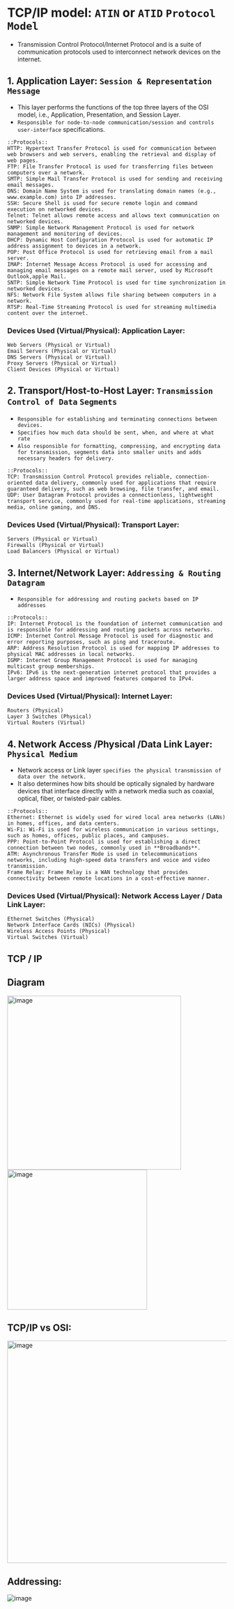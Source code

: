 # TCP/IP model: `ATIN` or `ATID` `Protocol Model`
- Transmission Control Protocol/Internet Protocol and is a suite of communication protocols used to interconnect network devices on the internet.

## 1. Application Layer: `Session & Representation` `Message`
- This layer performs the functions of the top three layers of the OSI model, i.e., Application, Presentation, and Session Layer. 
- `Responsible for node-to-node communication/session and controls user-interface` specifications.
```
::Protocols::
HTTP: Hypertext Transfer Protocol is used for communication between web browsers and web servers, enabling the retrieval and display of web pages.
FTP: File Transfer Protocol is used for transferring files between computers over a network.
SMTP: Simple Mail Transfer Protocol is used for sending and receiving email messages.
DNS: Domain Name System is used for translating domain names (e.g., www.example.com) into IP addresses.
SSH: Secure Shell is used for secure remote login and command execution on networked devices.
Telnet: Telnet allows remote access and allows text communication on networked devices.
SNMP: Simple Network Management Protocol is used for network management and monitoring of devices.
DHCP: Dynamic Host Configuration Protocol is used for automatic IP address assignment to devices in a network.
POP: Post Office Protocol is used for retrieving email from a mail server.
IMAP: Internet Message Access Protocol is used for accessing and managing email messages on a remote mail server, used by Microsoft Outlook,apple Mail.
SNTP: Simple Network Time Protocol is used for time synchronization in networked devices.
NFS: Network File System allows file sharing between computers in a network.
RTSP: Real-Time Streaming Protocol is used for streaming multimedia content over the internet.
```

### Devices Used (Virtual/Physical): Application Layer:
```
Web Servers (Physical or Virtual)
Email Servers (Physical or Virtual)
DNS Servers (Physical or Virtual)
Proxy Servers (Physical or Virtual)
Client Devices (Physical or Virtual)
```

## 2. Transport/Host-to-Host Layer: `Transmission Control of Data` `Segments`
- `Responsible for establishing and terminating connections between devices.`
- `Specifies how much data should be sent, when, and where at what rate`
- `Also responsible for formatting, compressing, and encrypting data for transmission, segments data into smaller units and adds necessary headers for delivery.`
```
::Protocols::
TCP: Transmission Control Protocol provides reliable, connection-oriented data delivery, commonly used for applications that require guaranteed delivery, such as web browsing, file transfer, and email.
UDP: User Datagram Protocol provides a connectionless, lightweight transport service, commonly used for real-time applications, streaming media, online gaming, and DNS.
```

### Devices Used (Virtual/Physical): Transport Layer:
```
Servers (Physical or Virtual)
Firewalls (Physical or Virtual)
Load Balancers (Physical or Virtual)
```

## 3. Internet/Network Layer: `Addressing & Routing` `Datagram`
- `Responsible for addressing and routing packets based on IP addresses`
```
::Protocols::
IP: Internet Protocol is the foundation of internet communication and is responsible for addressing and routing packets across networks.
ICMP: Internet Control Message Protocol is used for diagnostic and error reporting purposes, such as ping and traceroute.
ARP: Address Resolution Protocol is used for mapping IP addresses to physical MAC addresses in local networks.
IGMP: Internet Group Management Protocol is used for managing multicast group memberships.
IPv6: IPv6 is the next-generation internet protocol that provides a larger address space and improved features compared to IPv4.
``` 
### Devices Used (Virtual/Physical): Internet Layer:
```
Routers (Physical)
Layer 3 Switches (Physical)
Virtual Routers (Virtual)
```


## 4. Network Access /Physical /Data Link Layer: `Physical Medium`
- Network access or Link layer `specifies the physical transmission of data over the network.`
- It also determines how bits should be optically signaled by hardware devices that interface directly with a network media such as coaxial, optical, fiber, or twisted-pair cables.
```
::Protocols::
Ethernet: Ethernet is widely used for wired local area networks (LANs) in homes, offices, and data centers.
Wi-Fi: Wi-Fi is used for wireless communication in various settings, such as homes, offices, public places, and campuses.
PPP: Point-to-Point Protocol is used for establishing a direct connection between two nodes, commonly used in **Broadbands**.
ATM: Asynchronous Transfer Mode is used in telecommunications networks, including high-speed data transfers and voice and video transmission.
Frame Relay: Frame Relay is a WAN technology that provides connectivity between remote locations in a cost-effective manner.
```

### Devices Used (Virtual/Physical): Network Access Layer / Data Link Layer:
```
Ethernet Switches (Physical)
Network Interface Cards (NICs) (Physical)
Wireless Access Points (Physical)
Virtual Switches (Virtual)
```


## TCP / IP
## Diagram
<img width="399" alt="image" src="https://user-images.githubusercontent.com/40174034/216824616-0ed899b3-c30a-4bff-93cf-52147fc70902.png">
<img width="321" alt="image" src="https://user-images.githubusercontent.com/40174034/216824860-2a2f4c5b-8ba7-4137-9141-b1eec2574271.png">

## TCP/IP vs OSI:
<img width="510" alt="image" src="https://user-images.githubusercontent.com/40174034/216825514-c0fda9b9-41d4-4cb0-8712-09e37c78bc42.png">

## Addressing:
![image](https://github.com/IOxCyber/CyberEssentials/assets/40174034/acf1aa89-f047-4173-b8f7-6d59d4d0a1dd)

